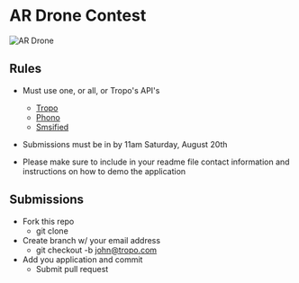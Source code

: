 AR Drone Contest
==================

![AR Drone](http://assets.gearlive.com/blogimages/parros-ar_drone-copter.jpg)


Rules
------
* Must use one, or all, or Tropo's API's
  * [Tropo](http://tropo.com/ "Tropo")
  * [Phono](http://phono.com/ "Phono")  
  * [Smsified](http://smsified.com/ "Smsified")  

* Submissions must be in by 11am Saturday, August 20th
* Please make sure to include in your readme file contact information and instructions on how to demo the application


Submissions
--------
* Fork this repo
  * git clone 
* Create branch w/ your email address
  *  git checkout -b john@tropo.com
* Add you application and commit
  * Submit pull request
  
